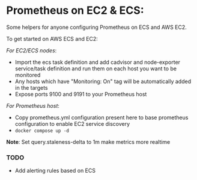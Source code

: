 # Prometheus on EC2 & ECS:

Some helpers for anyone configuring Prometheus on ECS and AWS EC2.

To get started on AWS ECS and EC2:

*For EC2/ECS nodes*:

- Import the ecs task definition and add cadvisor and node-exporter service/task definition and run them on each host
  you want to be monitored
- Any hosts which have "Monitoring: On" tag will be automatically added in the targets
- Expose ports 9100 and 9191 to your Prometheus host

*For Prometheus host*:

- Copy prometheus.yml configuration present here to base prometheus configuration to enable EC2 service discovery
- `docker compose up -d`

**Note**:
Set query.staleness-delta to 1m make metrics more realtime

### TODO

- Add alerting rules based on ECS
